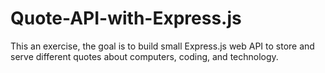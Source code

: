 # Quote-API-with-Express.js
This an exercise, the goal is to build small Express.js web API to store and serve different quotes about computers, coding, and technology.
